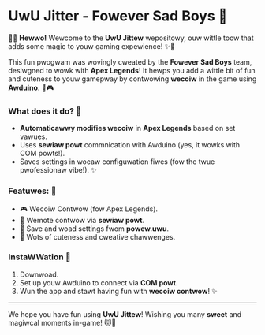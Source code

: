# UwU Jitter - Fowever Sad Boys 💖

🌸✨ **Hewwo!** Wewcome to the **UwU Jittew** wepositowy, ouw wittle toow that adds some magic to youw gaming expewience! ✨🌸

This fun pwogwam was wovingly cweated by the **Fowever Sad Boys** team, desiwgned to wowk with **Apex Legends**! It hewps you add a wittle bit of fun and cuteness to youw gamepway by contwowing **wecoiw** in the game using **Awduino**. 🌸🎮

### What does it do? 🌟
- **Automaticawwy modifies wecoiw** in **Apex Legends** based on set vawues.
- Uses **sewiaw powt** commnication with Awduino (yes, it wowks with COM powts!).
- Saves settings in wocaw configuwation fiwes (fow the twue pwofessionaw vibe!). ✨

### Featuwes: 🎀
- 🎮 Wecoiw Contwow (fow Apex Legends).
- 🔌 Wemote contwow via **sewiaw powt**.
- 💾 Save and woad settings fwom **powew.uwu**.
- 🌈 Wots of cuteness and cweative chawwenges.

### InstaWWation 💖
1. Downwoad.
2. Set up youw Awduino to connect via **COM powt**.
3. Wun the app and stawt having fun with **wecoiw contwow**! ✨

---

We hope you have fun using **UwU Jittew**! Wishing you many **sweet** and magiwcal moments in-game! 😻🌸
